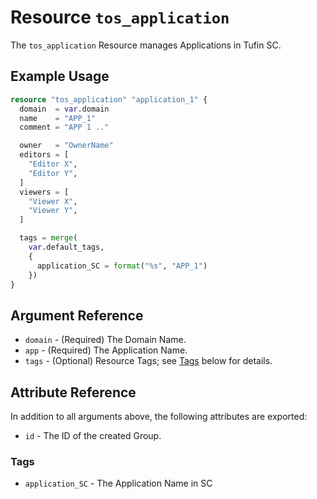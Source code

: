 # Resource `tos_application`

The `tos_application` Resource manages Applications in Tufin SC.

## Example Usage

```terraform
resource "tos_application" "application_1" {
  domain  = var.domain
  name    = "APP_1"
  comment = "APP 1 .."

  owner   = "OwnerName"
  editors = [
    "Editor X",
    "Editor Y",
  ]
  viewers = [
    "Viewer X",
    "Viewer Y",
  ]

  tags = merge(
    var.default_tags,
    {
      application_SC = format("%s", "APP_1")
    })
}
```

## Argument Reference

* `domain` - (Required) The Domain Name.
* `app` - (Required) The Application Name.
* `tags` - (Optional) Resource Tags; see [Tags](#Tags) below for details.



## Attribute Reference

In addition to all arguments above, the following attributes are exported:

* `id` - The ID of the created Group.


### Tags

- `application_SC` - The Application Name in SC
